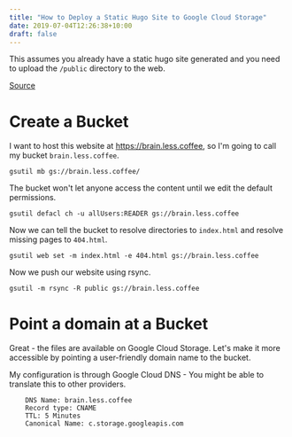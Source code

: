 ```yaml
---
title: "How to Deploy a Static Hugo Site to Google Cloud Storage"
date: 2019-07-04T12:26:38+10:00
draft: false
---
```


This assumes you already have a static hugo site generated and you need to 
upload the `/public` directory to the web.

[Source](https://stephenmann.io/post/hosting-a-hugo-site-in-a-google-bucket/)

# Create a Bucket

I want to host this website at https://brain.less.coffee, so I'm going to call my bucket `brain.less.coffee`.

```
gsutil mb gs://brain.less.coffee/
```

The bucket won't let anyone access the content until we edit the default 
permissions.

```
gsutil defacl ch -u allUsers:READER gs://brain.less.coffee
```

Now we can tell the bucket to resolve directories to `index.html` and resolve 
missing pages to `404.html`.

```
gsutil web set -m index.html -e 404.html gs://brain.less.coffee
```

Now we push our website using rsync.

```
gsutil -m rsync -R public gs://brain.less.coffee
```

# Point a domain at a Bucket

Great - the files are available on Google Cloud Storage. Let's make it more 
accessible by pointing a user-friendly domain name to the bucket.

My configuration is through Google Cloud DNS - You might be able to translate 
this to other providers.

```
    DNS Name: brain.less.coffee
    Record type: CNAME
    TTL: 5 Minutes
    Canonical Name: c.storage.googleapis.com
```



